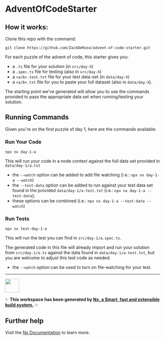 # AdventOfCodeStarter

## How it works:

Clone this repo with the command:

```terminal
git clone https://github.com/ZackDeRose/advent-of-code-starter.git
```

For each puzzle of the advent of code, this starter gives you:
+ a `.ts` file for your solution (in `src/day-X`)
+ a `.spec.ts` file for testing (also in `src/day-X`)
+ a `<a/b>.test.txt` file for your test data-set (in `data/day-X`)
+ a `<a/b>.txt` file for you to paste your full dataset (also in `data/day-X`).

The starting point we've generated will allow you to use the commands provided to pass the appropriate data set when running/testing your solution.

## Running Commands

Given you're on the first puzzle of day 1, here are the commands available:

### Run Your Code

```terminal
npx nx day-1-a
```

This will run your code in a node context against the full data set provided in `data/day-1/a.txt`

+ the `--watch` option can be added to add file watching (i.e.: `npx nx day-1-a --watch`)
+ the `--test-data` option can be added to run against your test data set found in the provided `data/day-1/a-test.txt` (i.e.: `npx nx day-1-a --test-data`);
+ these options can be combined (i.e.: `npx nx day-1-a --test-data --watch`)

### Run Tests

```terminal
npx nx test-day-1-a
```

This will run the test you can find in `src/day-1/a.spec.ts`.

The generated code in this file will already import and run your solution from `src/day-1/a.ts` against the data found in `data/day-1/a-test.txt`, but you are welcome to adjust this test code as needed.

+ the `--watch` option can be used to turn on file-watching for your test.

---

<a href="https://nx.dev" target="_blank" rel="noreferrer"><img src="https://raw.githubusercontent.com/nrwl/nx/master/images/nx-logo.png" width="45"></a>

✨ **This workspace has been generated by [Nx, a Smart, fast and extensible build system.](https://nx.dev)** ✨

## Further help

Visit the [Nx Documentation](https://nx.dev) to learn more.
